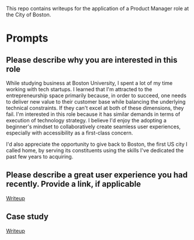 This repo contains writeups for the application of a Product Manager role at the City of Boston.

# Prompts
## Please describe why you are interested in this role

While studying business at Boston University, I spent a lot of my time working with tech startups. I learned that I'm attracted to the entrepreneurship space primarily because, in order to succeed, one needs to deliver new value to their customer base while balancing the underlying technical constraints. If they can't excel at both of these dimensions, they fail. I'm interested in this role because it has similar demands in terms of execution of technology strategy. I believe I'd enjoy the adopting a beginner's mindset to collaboratively create seamless user experiences, especially with accessibility as a first-class concern.

I'd also appreciate the opportunity to give back to Boston, the first US city I called home, by serving its constituents using the skills I've dedicated the past few years to acquiring.

## Please describe a great user experience you had recently. Provide a link, if applicable
[Writeup](./ux)

## Case study
[Writeup](./case-study)
